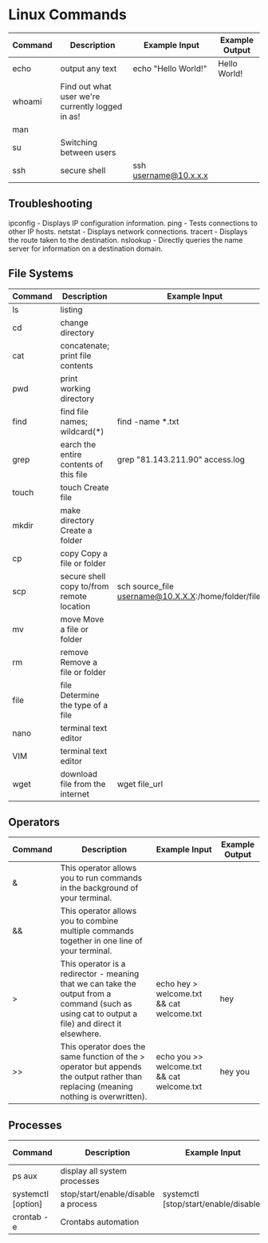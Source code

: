 # Linux Commands

| Command | Description | Example Input | Example Output |
|---------|-------------|---------------|----------------|
| echo | output any text | echo "Hello World!" | Hello World! |
| whoami | Find out what user we're currently logged in as! |
| man | 
| su | Switching between users | 
| ssh | secure shell | ssh username@10.x.x.x | 

## Troubleshooting
ipconfig - Displays IP configuration information.
ping - Tests connections to other IP hosts.
netstat - Displays network connections.
tracert - Displays the route taken to the destination.
nslookup - Directly queries the name server for information on a destination domain.

## File Systems

| Command | Description | Example Input | Example Output |
|---------|-------------|---------------|----------------|
| ls | listing |
| cd | change directory |
| cat | concatenate; print file contents |
| pwd | print working directory |
| find | find file names; wildcard(*) | find -name *.txt | ./folder1/passwords.txt ./Documents/todo.txt |
| grep | earch the entire contents of this file | grep "81.143.211.90" access.log |
| touch |	touch	Create file |
| mkdir |	make directory	Create a folder |
| cp |	copy	Copy a file or folder |
| scp | secure shell copy to/from remote location | sch source_file username@10.X.X.X:/home/folder/file.txt |
| mv |	move	Move a file or folder |
| rm |	remove	Remove a file or folder |
| file |	file	Determine the type of a file |
| nano | terminal text editor |
| VIM | terminal text editor |
| wget | download file from the internet | wget file_url |

## Operators
| Command | Description | Example Input | Example Output |
|---------|-------------|---------------|----------------|
| & |	This operator allows you to run commands in the background of your terminal. |
| && | This operator allows you to combine multiple commands together in one line of your terminal. |
| > | This operator is a redirector - meaning that we can take the output from a command (such as using cat to output a file) and direct it elsewhere. | echo hey > welcome.txt && cat welcome.txt | hey |
| >> | This operator does the same function of the > operator but appends the output rather than replacing (meaning nothing is overwritten). | echo you >> welcome.txt && cat welcome.txt | hey you |


## Processes

| Command | Description | Example Input | Example Output |
|---------|-------------|---------------|----------------|
| ps aux | display all system processes |
| systemctl [option] | stop/start/enable/disable a process | systemctl [stop/start/enable/disable] |
| crontab -e | Crontabs automation |
